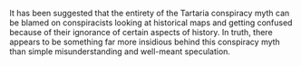 It has been suggested that the entirety of the Tartaria conspiracy myth can be blamed on conspiracists looking at
historical maps and getting confused because of their ignorance of certain aspects of history. In truth, there appears
to be something far more insidious behind this conspiracy myth than simple misunderstanding and well-meant speculation.